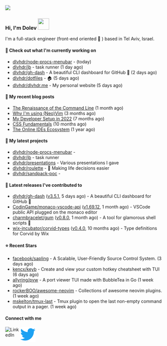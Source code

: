 <img height="150px" src="https://user-images.githubusercontent.com/6196971/201547323-c480a60c-81e7-4819-ae37-75c68171aa05.png" />

### Hi, I'm Dolev <img width="36px" height="36px" src="https://user-images.githubusercontent.com/1303154/88677602-1635ba80-d120-11ea-84d8-d263ba5fc3c0.gif" />

I'm a full-stack engineer (front-end oriented :rainbow: ) based in Tel Aviv, Israel.

#### 👷 Check out what I'm currently working on

- [dlvhdr/node-procs-menubar](https://github.com/dlvhdr/node-procs-menubar) -  (today)
- [dlvhdr/jb](https://github.com/dlvhdr/jb) - task runner (1 day ago)
- [dlvhdr/gh-dash](https://github.com/dlvhdr/gh-dash) - A beautiful CLI dashboard for GitHub 🚀  (2 days ago)
- [dlvhdr/dotfiles](https://github.com/dlvhdr/dotfiles) - 🏠 (5 days ago)
- [dlvhdr/dlvhdr.me](https://github.com/dlvhdr/dlvhdr.me) - My personal website (5 days ago)

#### 📜 My recent blog posts

- [The Renaissance of the Command Line](https://dlvhdr.me/posts/the-renaissance-of-the-command-line) (1 month ago)
- [Why I&#39;m using (Neo)Vim](https://dlvhdr.me/posts/why-im-using-vim) (3 months ago)
- [My Developer Setup in 2022](https://dlvhdr.me/posts/dev-setup) (7 months ago)
- [CSS Fundamentals](https://dlvhdr.me/posts/css-fundamentals) (10 months ago)
- [The Online IDEs Ecosystem](https://dlvhdr.me/posts/online-ides-ecosystem) (1 year ago)

#### 🌱 My latest projects

- [dlvhdr/node-procs-menubar](https://github.com/dlvhdr/node-procs-menubar) - 
- [dlvhdr/jb](https://github.com/dlvhdr/jb) - task runner
- [dlvhdr/presentations](https://github.com/dlvhdr/presentations) - Various presentations I gave
- [dlvhdr/roulette](https://github.com/dlvhdr/roulette) - :slot_machine: Making life decisions easier
- [dlvhdr/sandpack-poc](https://github.com/dlvhdr/sandpack-poc) - 

#### 🔭 Latest releases I've contributed to

- [dlvhdr/gh-dash](https://github.com/dlvhdr/gh-dash) ([v3.5.1](https://github.com/dlvhdr/gh-dash/releases/tag/v3.5.1), 5 days ago) - A beautiful CLI dashboard for GitHub 🚀 
- [CodinGame/monaco-vscode-api](https://github.com/CodinGame/monaco-vscode-api) ([v1.69.12](https://github.com/CodinGame/monaco-vscode-api/releases/tag/v1.69.12), 1 month ago) - VSCode public API plugged on the monaco editor
- [charmbracelet/gum](https://github.com/charmbracelet/gum) ([v0.8.0](https://github.com/charmbracelet/gum/releases/tag/v0.8.0), 1 month ago) - A tool for glamorous shell scripts 🎀
- [wix-incubator/corvid-types](https://github.com/wix-incubator/corvid-types) ([v0.4.0](https://github.com/wix-incubator/corvid-types/releases/tag/v0.4.0), 10 months ago) - Type definitions for Corvid by Wix

#### ⭐ Recent Stars

- [facebook/sapling](https://github.com/facebook/sapling) - A Scalable, User-Friendly Source Control System. (3 days ago)
- [kencx/keyb](https://github.com/kencx/keyb) - Create and view your custom hotkey cheatsheet with TUI (6 days ago)
- [allyring/pvw](https://github.com/allyring/pvw) - A port viewer TUI made with BubbleTea in Go (1 week ago)
- [rockerBOO/awesome-neovim](https://github.com/rockerBOO/awesome-neovim) - Collections of awesome neovim plugins. (1 week ago)
- [mskelton/tmux-last](https://github.com/mskelton/tmux-last) - Tmux plugin to open the last non-empty command output in a pager. (1 week ago)

#### Connect with me

[<img align="left" alt="LinkedIn" width="48px" src="https://camo.githubusercontent.com/c8a9c5b414cd812ad6a97a46c29af67239ddaeae08c41724ff7d945fb4c047e5/68747470733a2f2f6564656e742e6769746875622e696f2f537570657254696e7949636f6e732f696d616765732f7376672f6c696e6b6564696e2e737667" />][linkedin]

[<img align="left" alt="Twitter" width="48px" src="icons/twitter.svg" />][twitter]

[linkedin]: https://www.linkedin.com/in/dolev-hadar/
[twitter]: https://twitter.com/elys1um

